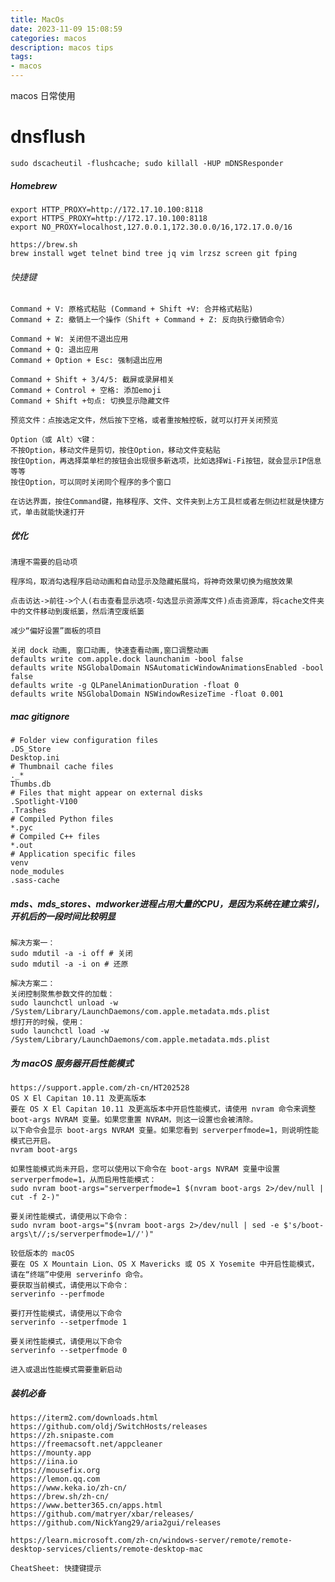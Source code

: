 ```yaml
---
title: MacOs
date: 2023-11-09 15:08:59
categories: macos
description: macos tips
tags:
- macos
---
```



macos 日常使用
# dnsflush
    sudo dscacheutil -flushcache; sudo killall -HUP mDNSResponder

##### Homebrew
    export HTTP_PROXY=http://172.17.10.100:8118
    export HTTPS_PROXY=http://172.17.10.100:8118
    export NO_PROXY=localhost,127.0.0.1,172.30.0.0/16,172.17.0.0/16
    
    https://brew.sh
    brew install wget telnet bind tree jq vim lrzsz screen git fping

###### 快捷键
    Command + V: 原格式粘贴 (Command + Shift +V: 合并格式粘贴)
    Command + Z: 撤销上一个操作（Shift + Command + Z: 反向执行撤销命令）
    
    Command + W: 关闭但不退出应用
    Command + Q: 退出应用
    Command + Option + Esc: 强制退出应用
    
    Command + Shift + 3/4/5: 截屏或录屏相关
    Command + Control + 空格: 添加emoji
    Command + Shift +句点: 切换显示隐藏文件
    
    预览文件：点按选定文件，然后按下空格，或者重按触控板，就可以打开关闭预览

    Option（或 Alt）⌥键：
    不按Option，移动文件是剪切，按住Option，移动文件变粘贴
    按住Option，再选择菜单栏的按钮会出现很多新选项，比如选择Wi-Fi按钮，就会显示IP信息等等
    按住Option，可以同时关闭同个程序的多个窗口
    
    在访达界面，按住Command键，拖移程序、文件、文件夹到上方工具栏或者左侧边栏就是快捷方式，单击就能快速打开

##### 优化
    清理不需要的启动项
    
    程序坞，取消勾选程序启动动画和自动显示及隐藏拓展坞，将神奇效果切换为缩放效果
    
    点击访达->前往->个人(右击查看显示选项-勾选显示资源库文件)点击资源库，将cache文件夹中的文件移动到废纸篓，然后清空废纸篓
    
    减少“偏好设置”面板的项目

    关闭 dock 动画, 窗口动画, 快速查看动画,窗口调整动画
    defaults write com.apple.dock launchanim -bool false
    defaults write NSGlobalDomain NSAutomaticWindowAnimationsEnabled -bool false
    defaults write -g QLPanelAnimationDuration -float 0
    defaults write NSGlobalDomain NSWindowResizeTime -float 0.001

##### mac gitignore
    # Folder view configuration files
    .DS_Store
    Desktop.ini
    # Thumbnail cache files
    ._*
    Thumbs.db
    # Files that might appear on external disks
    .Spotlight-V100
    .Trashes
    # Compiled Python files
    *.pyc
    # Compiled C++ files
    *.out
    # Application specific files
    venv
    node_modules
    .sass-cache

##### mds、mds_stores、mdworker进程占用大量的CPU，是因为系统在建立索引，开机后的一段时间比较明显
    解决方案一：
    sudo mdutil -a -i off # 关闭
    sudo mdutil -a -i on # 还原

    解决方案二：
    关闭控制聚焦参数文件的加载：
    sudo launchctl unload -w /System/Library/LaunchDaemons/com.apple.metadata.mds.plist
    想打开的时候，使用：
    sudo launchctl load -w /System/Library/LaunchDaemons/com.apple.metadata.mds.plist

##### 为 macOS 服务器开启性能模式
    https://support.apple.com/zh-cn/HT202528
    OS X El Capitan 10.11 及更高版本
    要在 OS X El Capitan 10.11 及更高版本中开启性能模式，请使用 nvram 命令来调整 boot-args NVRAM 变量。如果您重置 NVRAM，则这一设置也会被清除。
    以下命令会显示 boot-args NVRAM 变量。如果您看到 serverperfmode=1，则说明性能模式已开启。
    nvram boot-args

    如果性能模式尚未开启，您可以使用以下命令在 boot-args NVRAM 变量中设置 serverperfmode=1，从而启用性能模式：
    sudo nvram boot-args="serverperfmode=1 $(nvram boot-args 2>/dev/null | cut -f 2-)"

    要关闭性能模式，请使用以下命令：
    sudo nvram boot-args="$(nvram boot-args 2>/dev/null | sed -e $'s/boot-args\t//;s/serverperfmode=1//')"

    较低版本的 macOS
    要在 OS X Mountain Lion、OS X Mavericks 或 OS X Yosemite 中开启性能模式，请在“终端”中使用 serverinfo 命令。
    要获取当前模式，请使用以下命令：
    serverinfo --perfmode

    要打开性能模式，请使用以下命令
    serverinfo --setperfmode 1

    要关闭性能模式，请使用以下命令
    serverinfo --setperfmode 0

    进入或退出性能模式需要重新启动


##### 装机必备
    https://iterm2.com/downloads.html
    https://github.com/oldj/SwitchHosts/releases
    https://zh.snipaste.com
    https://freemacsoft.net/appcleaner
    https://mounty.app
    https://iina.io
    https://mousefix.org
    https://lemon.qq.com
    https://www.keka.io/zh-cn/
    https://brew.sh/zh-cn/
    https://www.better365.cn/apps.html
    https://github.com/matryer/xbar/releases/
    https://github.com/NickYang29/aria2gui/releases
    
    https://learn.microsoft.com/zh-cn/windows-server/remote/remote-desktop-services/clients/remote-desktop-mac
    
    CheatSheet: 快捷键提示
    
    


